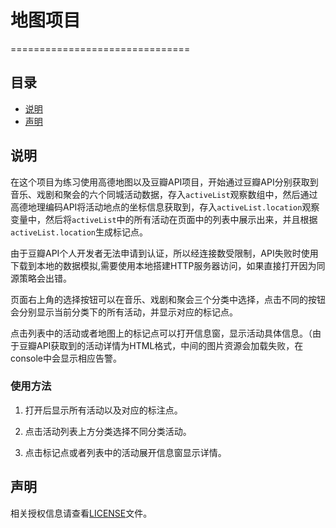 # 地图项目
===============================
## 目录

* [说明](#说明)
* [声明](#声明)

## 说明

在这个项目为练习使用高德地图以及豆瓣API项目，开始通过豆瓣API分别获取到音乐、戏剧和聚会的六个同城活动数据，存入``activeList``观察数组中，然后通过高德地理编码API将活动地点的坐标信息获取到，存入``activeList.location``观察变量中，然后将``activeList``中的所有活动在页面中的列表中展示出来，并且根据``activeList.location``生成标记点。

由于豆瓣API个人开发者无法申请到认证，所以经连接数受限制，API失败时使用下载到本地的数据模拟,需要使用本地搭建HTTP服务器访问，如果直接打开因为同源策略会出错。

页面右上角的选择按钮可以在音乐、戏剧和聚会三个分类中选择，点击不同的按钮会分别显示当前分类下的所有活动，并显示对应的标记点。

点击列表中的活动或者地图上的标记点可以打开信息窗，显示活动具体信息。（由于豆瓣API获取到的活动详情为HTML格式，中间的图片资源会加载失败，在console中会显示相应告警。

### 使用方法

1. 打开后显示所有活动以及对应的标注点。

2. 点击活动列表上方分类选择不同分类活动。

3. 点击标记点或者列表中的活动展开信息窗显示详情。

## 声明

相关授权信息请查看[LICENSE](/LICENSE)文件。